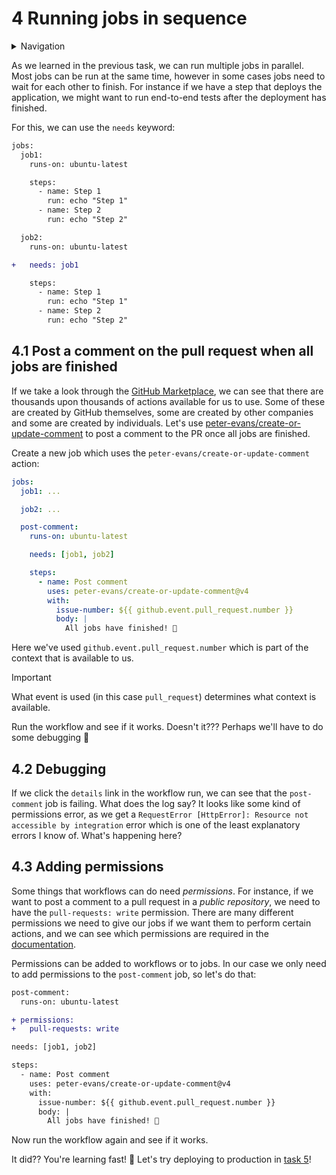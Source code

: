 # 4 Running jobs in sequence

<details>
<summary>Navigation</summary>

1. ~~[Creating a workflow](../1/README.md)~~
1. ~~[Building code in a workflow](../2/README.md)~~
1. ~~[Running multiple jobs in parallel](../3/README.md)~~
1. **Running jobs in sequence** (this task)
1. [Deploying to GitHub Pages](../5/README.md)
1. [Using other events to run workflows](../6/README.md)
1. [Outputs from steps and jobs](../7/README.md)
1. [Keeping dependencies up to date with Dependabot](../8/README.md)

</details>

As we learned in the previous task, we can run multiple jobs in parallel.
Most jobs can be run at the same time, however in some cases jobs need to wait for each other to finish.
For instance if we have a step that deploys the application, we might want to run end-to-end tests after the deployment has finished.

For this, we can use the `needs` keyword:

```diff
jobs:
  job1:
    runs-on: ubuntu-latest

    steps:
      - name: Step 1
        run: echo "Step 1"
      - name: Step 2
        run: echo "Step 2"

  job2:
    runs-on: ubuntu-latest

+   needs: job1

    steps:
      - name: Step 1
        run: echo "Step 1"
      - name: Step 2
        run: echo "Step 2"
```

## 4.1 Post a comment on the pull request when all jobs are finished

If we take a look through the [GitHub Marketplace](https://github.com/marketplace?type=actions), we can see that there are thousands upon thousands of actions available for us to use.
Some of these are created by GitHub themselves, some are created by other companies and some are created by individuals.
Let's use [peter-evans/create-or-update-comment](https://github.com/marketplace/actions/create-or-update-comment) to post a comment to the PR once all jobs are finished.

Create a new job which uses the `peter-evans/create-or-update-comment` action:

```yaml
jobs:
  job1: ...

  job2: ...

  post-comment:
    runs-on: ubuntu-latest

    needs: [job1, job2]

    steps:
      - name: Post comment
        uses: peter-evans/create-or-update-comment@v4
        with:
          issue-number: ${{ github.event.pull_request.number }}
          body: |
            All jobs have finished! 🎉
```

Here we've used `github.event.pull_request.number` which is part of the context that is available to us.

> [!IMPORTANT]
> What event is used (in this case `pull_request`) determines what context is available.

Run the workflow and see if it works.
Doesn't it???
Perhaps we'll have to do some debugging 🤔

## 4.2 Debugging

If we click the `details` link in the workflow run, we can see that the `post-comment` job is failing.
What does the log say?
It looks like some kind of permissions error, as we get a `RequestError [HttpError]: Resource not accessible by integration` error which is one of the least explanatory errors I know of.
What's happening here?

## 4.3 Adding permissions

Some things that workflows can do need _permissions_.
For instance, if we want to post a comment to a pull request in a _public repository_, we need to have the `pull-requests: write` permission.
There are many different permissions we need to give our jobs if we want them to perform certain actions, and we can see which permissions are required in the [documentation](https://docs.github.com/en/actions/using-jobs/assigning-permissions-to-jobs).

Permissions can be added to workflows or to jobs.
In our case we only need to add permissions to the `post-comment` job, so let's do that:

```diff
post-comment:
  runs-on: ubuntu-latest

+ permissions:
+   pull-requests: write

needs: [job1, job2]

steps:
  - name: Post comment
    uses: peter-evans/create-or-update-comment@v4
    with:
      issue-number: ${{ github.event.pull_request.number }}
      body: |
        All jobs have finished! 🎉
```

Now run the workflow again and see if it works.

It did??
You're learning fast! 🚀
Let's try deploying to production in [task 5](../5/README.md)!
